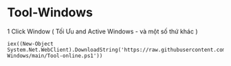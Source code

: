 # Tool-Windows
1 Click Window ( Tối Ưu and Active Windows - và một số thứ khác )

```
iex((New-Object System.Net.WebClient).DownloadString('https://raw.githubusercontent.com/AikoCute/Tool-Windows/main/Tool-online.ps1'))
```
